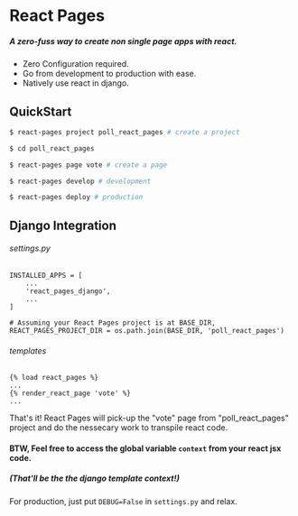 # React Pages
##### A zero-fuss way to create non single page apps with react.


- Zero Configuration required.
- Go from development to production with ease.
- Natively use react in django.

## QuickStart

```sh
$ react-pages project poll_react_pages # create a project

$ cd poll_react_pages

$ react-pages page vote # create a page

$ react-pages develop # development

$ react-pages deploy # production
```

## Django Integration


###### settings.py
```
INSTALLED_APPS = [
    ...
    'react_pages_django',
    ...
]

# Assuming your React Pages project is at BASE_DIR,
REACT_PAGES_PROJECT_DIR = os.path.join(BASE_DIR, 'poll_react_pages')
```

###### templates
```
{% load react_pages %}
...
{% render_react_page 'vote' %}
...
```

That's it!
React Pages will pick-up the "vote" page from "poll_react_pages" project and do the nessecary work to transpile react code.

#### BTW, Feel free to access the global variable `context` from your react jsx code.
##### (That'll be the the django template context!)

For production, just put `DEBUG=False` in `settings.py` and relax.

